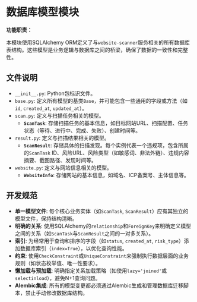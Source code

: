 # 数据库模型模块

**功能职责：**

本模块使用SQLAlchemy ORM定义了与`website-scanner`服务相关的所有数据库表结构。这些模型是业务逻辑与数据库之间的桥梁，确保了数据的一致性和完整性。

## 文件说明

- `__init__.py`: Python包标识文件。
- `base.py`: 定义所有模型的基类`Base`，并可能包含一些通用的字段或方法（如`id`, `created_at`, `updated_at`）。
- `scan.py`: 定义与扫描任务相关的模型。
  - **`ScanTask`**: 存储扫描任务的基本信息，如目标网站URL、扫描配置、任务状态（等待、进行中、完成、失败）、创建时间等。
- `result.py`: 定义与扫描结果相关的模型。
  - **`ScanResult`**: 存储具体的扫描发现。每个实例代表一个违规项，包含所属的`ScanTask` ID、风险URL、风险类型（如敏感词、非法外链）、违规内容摘要、截图路径、发现时间等。
- `website.py`: 定义与网站信息相关的模型。
  - **`WebsiteInfo`**: 存储网站的基本信息，如域名、ICP备案号、主体信息等。

## 开发规范

- **单一模型文件**: 每个核心业务实体（如`ScanTask`, `ScanResult`）应有其独立的模型文件，保持结构清晰。
- **明确的关系**: 使用SQLAlchemy的`relationship`和`ForeignKey`来明确定义模型之间的关系（如`ScanTask`与`ScanResult`之间的一对多关系）。
- **索引**: 为经常用于查询和排序的字段（如`status`, `created_at`, `risk_type`）添加数据库索引（`index=True`），以优化查询性能。
- **约束**: 使用`CheckConstraint`或`UniqueConstraint`来强制执行数据层面的业务规则（如状态枚举值、唯一性要求）。
- **懒加载与预加载**: 明确指定关系加载策略（如使用`lazy='joined'`或`selectinload`），避免N+1查询问题。
- **Alembic集成**: 所有的模型变更都必须通过Alembic生成和管理数据库迁移脚本，禁止手动修改数据库结构。